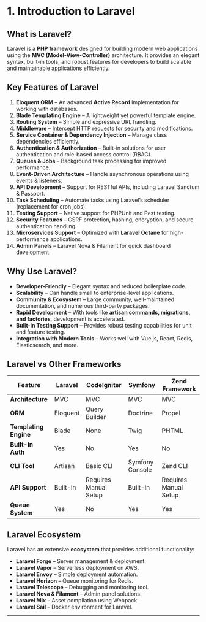 # **1. Introduction to Laravel**  

## **What is Laravel?**  
Laravel is a **PHP framework** designed for building modern web applications using the **MVC (Model-View-Controller)** architecture. It provides an elegant syntax, built-in tools, and robust features for developers to build scalable and maintainable applications efficiently.  

## **Key Features of Laravel**  
1. **Eloquent ORM** – An advanced **Active Record** implementation for working with databases.  
2. **Blade Templating Engine** – A lightweight yet powerful template engine.  
3. **Routing System** – Simple and expressive URL handling.  
4. **Middleware** – Intercept HTTP requests for security and modifications.  
5. **Service Container & Dependency Injection** – Manage class dependencies efficiently.  
6. **Authentication & Authorization** – Built-in solutions for user authentication and role-based access control (RBAC).  
7. **Queues & Jobs** – Background task processing for improved performance.  
8. **Event-Driven Architecture** – Handle asynchronous operations using events & listeners.  
9. **API Development** – Support for RESTful APIs, including Laravel Sanctum & Passport.  
10. **Task Scheduling** – Automate tasks using Laravel’s scheduler (replacement for cron jobs).  
11. **Testing Support** – Native support for PHPUnit and Pest testing.  
12. **Security Features** – CSRF protection, hashing, encryption, and secure authentication handling.  
13. **Microservices Support** – Optimized with **Laravel Octane** for high-performance applications.  
14. **Admin Panels** – Laravel Nova & Filament for quick dashboard development.  

## **Why Use Laravel?**  
- **Developer-Friendly** – Elegant syntax and reduced boilerplate code.  
- **Scalability** – Can handle small to enterprise-level applications.  
- **Community & Ecosystem** – Large community, well-maintained documentation, and numerous third-party packages.  
- **Rapid Development** – With tools like **artisan commands, migrations, and factories**, development is accelerated.  
- **Built-in Testing Support** – Provides robust testing capabilities for unit and feature testing.  
- **Integration with Modern Tools** – Works well with Vue.js, React, Redis, Elasticsearch, and more.  

## **Laravel vs Other Frameworks**  
| Feature         | Laravel | CodeIgniter | Symfony | Zend Framework |  
|---------------|---------|-------------|---------|---------------|  
| **Architecture** | MVC | MVC | MVC | MVC |  
| **ORM** | Eloquent | Query Builder | Doctrine | Propel |  
| **Templating Engine** | Blade | None | Twig | PHTML |  
| **Built-in Auth** | Yes | No | Yes | No |  
| **CLI Tool** | Artisan | Basic CLI | Symfony Console | Zend CLI |  
| **API Support** | Built-in | Requires Manual Setup | Built-in | Requires Manual Setup |  
| **Queue System** | Yes | No | Yes | Yes |  

## **Laravel Ecosystem**  
Laravel has an extensive **ecosystem** that provides additional functionality:  
- **Laravel Forge** – Server management & deployment.  
- **Laravel Vapor** – Serverless deployment on AWS.  
- **Laravel Envoy** – Simple deployment automation.  
- **Laravel Horizon** – Queue monitoring for Redis.  
- **Laravel Telescope** – Debugging and monitoring tool.  
- **Laravel Nova & Filament** – Admin panel solutions.  
- **Laravel Mix** – Asset compilation using Webpack.  
- **Laravel Sail** – Docker environment for Laravel.  

---
